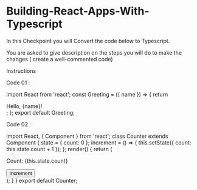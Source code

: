 # Building-React-Apps-With-Typescript

In this Checkpoint you will Convert the code below to Typescript.

You are asked to give description on the steps you will do to make the changes ( create a well-commented code)


Instructions

Code 01 : 

import React from 'react'; 
const Greeting = ({ name }) => { 
return <div>Hello, {name}!</div>;
 };
 export default Greeting;

 
Code 02 :

import React, { Component } from 'react'; 
class Counter extends Component { 
state = {
 count: 0
 }; increment = () => {
 this.setState({ count: this.state.count + 1 }); 
}; 
render() { 
return 
( <div> 
<p>Count: {this.state.count}</p> 
<button onClick={this.increment}>Increment</button> 
</div> );
 }
 } 
export default Counter;
